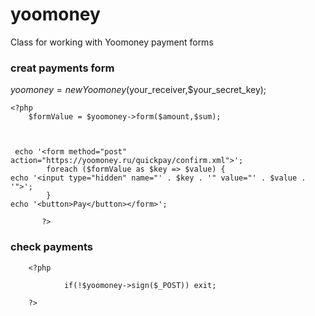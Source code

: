 # yoomoney
Class for working with Yoomoney payment forms



### creat payments form

$yoomoney = new Yoomoney($your_receiver,$your_secret_key);

	<?php
        $formValue = $yoomoney->form($amount,$sum);
        
        

	 echo '<form method="post" action="https://yoomoney.ru/quickpay/confirm.xml">';
			foreach ($formValue as $key => $value) {
	echo '<input type="hidden" name="' . $key . '" value="' . $value . '">';
			}
	echo '<button>Pay</button></form>';
                                    
           ?>                         
                                    
### check payments
		<?php
		
                if(!$yoomoney->sign($_POST)) exit;
                
		?>
